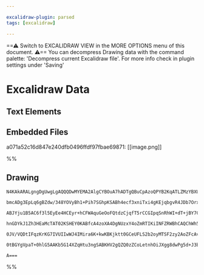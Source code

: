 ```yaml
---

excalidraw-plugin: parsed
tags: [excalidraw]

---
```

==⚠  Switch to EXCALIDRAW VIEW in the MORE OPTIONS menu of this document. ⚠== You can decompress Drawing data with the command palette: 'Decompress current Excalidraw file'. For more info check in plugin settings under 'Saving'


# Excalidraw Data
## Text Elements
## Embedded Files
a071a52c16d847e240dfb0496ffdf97fbae69871: [[image.png]]

%%
## Drawing
```compressed-json
N4KAkARALgngDgUwgLgAQQQDwMYEMA2AlgCYBOuA7hADTgQBuCpAzoQPYB2KqATLZMzYBXUtiRoIACyhQ4zZAHoFAc0JRJQgEYA6bGwC2CgF7N6hbEcK4OCtptbErHALRY8RMpWdx8Q1TdIEfARcZgRmBShcZQUebQBWbQBGGjoghH0EDihmbgBtcDBQMBKIEm4IAEEARwoAdn0hegB5ACEAJQBmIQAVBABNaoA2TEkjAE5UkshYRArCfWikflLM

bmcADg3EpLq6gBZdw/348YOVyBh1+Pih7SGhpKSABh4ecf3xniTxi4gKEjqbgvR4JDb7OrxfY8IY8OpbeJ/SQIQjKaTcOqdRGFSDWZTBbjPP7MKCkNgAawQAGE2Pg2KQKqTrMw4LhAtkpqVNLhsOTlGShBxiDS6QyJEyOCy2VkoJzIAAzQj4fAAZVgBIkgg8cogJLJlIA6oDJNw+DjdaSKQg1TANegteU/gK0Rxwrk0Ek/mxWdg1FcPc8ieb+cI4

ABJYju1B5AC6f3l5EyEe4HCEyr+hCFWAquGeOoFQtdzCjqfT5rCCGIpqSnRhWI+dT+jBY7C4aGx0wYTFYnAAcpwxMD4nVA0khlDfubCMwACLpKCV7jyghhP6aYRCgCiwUy2RLafwfyEcGIuAXVY9dR4GySG06+0etcb5qIHHJKYPfzpvMXaGX+FXcsoigIQowgRAhUzZQdUVYJkwkXM6iSXB4h4bAx2IcE6gQHh9meYh5U0Z5PiGeV5QIs5CNwBA

hnGDYkJ1Zh3HEaMcTAT02KSHEY0KABfcA4zoXA4DgNUzxY4oZmRTIKiINFZRWBhCAQChWh5PkC2FWl6QqABiMiDPlTkIGwER2SgMMF30NV9WpbSxXQXSkgQZznOM0zSHMyyMjU3kQ0FLTRUZchJVZcz3LMmVvP0AAxJVVXVFjdVpR1ChMyLsmimyrSNYggTQM1Sg8ryrOyykbTtZLtUU4qoqs9phBdN1gRqjKLKs5ofT9YFA1azy6oyGLOCgGLcH

0JV/VQDtIFqzKrKG7IVUIIwWJ4IMira6K+kwKBKjktt0GCeUFLS2b2oyMTSF2zy2AoZFcAvVBS0PU7NqszchUqG67pCR6IDZMkqD6kqMi+wGengJLNOMpiyWVAANYF9lrbROi2IYkPo6bdWwOH8H6bhxlvVHOk6L5SbJ8E0cUow2AMbhJMgegCCEFiuJKXjgYG/QGoCoswOhxT+RIJaVtNdbIGF4g1QQOBuGxqWAFk2GIBAPtwTRgke/9ANKKWRR

0tBGYgVpaT+0hlG5AAKb5G14XZqHtu3ngSABKHV2gQZQ0zZCoLetnhOiJXgg8dwPg5d+J3b4rnFstSlOqgVt9zLUoEzGhBPazUgoIZ80sg1rXuFJVm/mwIg5bQEuED+DgM+L0hS/NYQoFfFjq5jtK7AAKwQbAchVOu4GV1X1c139UB1mu0p5JPGB6On8DzztZiSsJgn71sdVMkkDAhuY0Ger82B/bWV2nzt8FCXbN/nxeP2VPjwE5uhYPCBn+N4o

A===
```
%%
